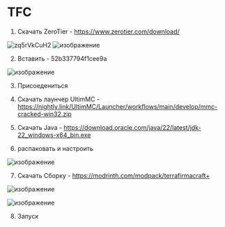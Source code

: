 # TFC
1. Скачать ZeroTier - https://www.zerotier.com/download/

![zq5rVkCuH2](https://github.com/smileyfaceskobochka/TFC/assets/101476002/645a39f2-553b-411b-b40a-6b830f56966b) ![изображение](https://github.com/smileyfaceskobochka/TFC/assets/101476002/5beb5937-65b5-4975-b85a-69bee2f1ea32)

2. Вставить - 52b337794f1cee9a

![изображение](https://github.com/smileyfaceskobochka/TFC/assets/101476002/d3d5db53-6051-46f9-81b2-f204ad232f19)

3. Присоедениться

4. Скачать лаунчер UltimMC - https://nightly.link/UltimMC/Launcher/workflows/main/develop/mmc-cracked-win32.zip

5. Скачать Java - https://download.oracle.com/java/22/latest/jdk-22_windows-x64_bin.exe

6. распаковать и настроить

![изображение](https://github.com/smileyfaceskobochka/TFC/assets/101476002/41e78dfc-7def-40df-82a3-140a6d86b62e)

7. Скачать Сборку - https://modrinth.com/modpack/terrafirmacraft+

![изображение](https://github.com/smileyfaceskobochka/TFC/assets/101476002/d6dead01-fc35-4a62-86a6-3964319bec62)

![изображение](https://github.com/smileyfaceskobochka/TFC/assets/101476002/99fef3a1-d019-4a85-8bd4-09954944b035)

8. Запуск
